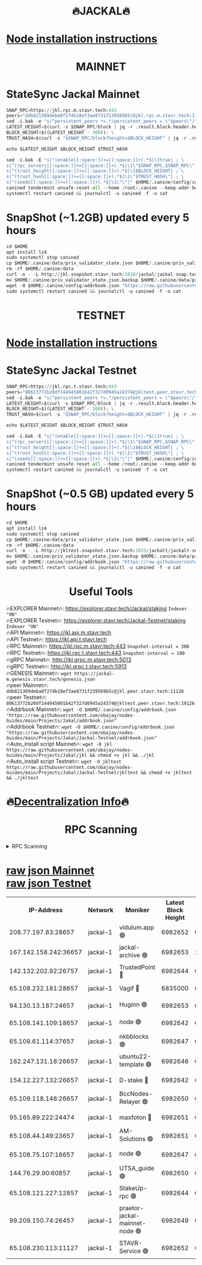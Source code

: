 <h1 align="center"> 🔥JACKAL🔥</h1>

[Node installation instructions](https://github.com/obajay/nodes-Guides/tree/main/Projects/Jakal)
=

<h1 align="center"> MAINNET</h1>

# StateSync Jackal Mainnet
```python
SNAP_RPC=https://jkl.rpc.m.stavr.tech:443
peers="ddb821309deba8f274b18ef3ae8731f239569b5c@jkl.rpc.m.stavr.tech:11126"
sed -i.bak -e "s/^persistent_peers *=.*/persistent_peers = \"$peers\"/" $HOME/.canine/config/config.toml
LATEST_HEIGHT=$(curl -s $SNAP_RPC/block | jq -r .result.block.header.height); \
BLOCK_HEIGHT=$((LATEST_HEIGHT - 500)); \
TRUST_HASH=$(curl -s "$SNAP_RPC/block?height=$BLOCK_HEIGHT" | jq -r .result.block_id.hash)

echo $LATEST_HEIGHT $BLOCK_HEIGHT $TRUST_HASH

sed -i.bak -E "s|^(enable[[:space:]]+=[[:space:]]+).*$|\1true| ; \
s|^(rpc_servers[[:space:]]+=[[:space:]]+).*$|\1\"$SNAP_RPC,$SNAP_RPC\"| ; \
s|^(trust_height[[:space:]]+=[[:space:]]+).*$|\1$BLOCK_HEIGHT| ; \
s|^(trust_hash[[:space:]]+=[[:space:]]+).*$|\1\"$TRUST_HASH\"| ; \
s|^(seeds[[:space:]]+=[[:space:]]+).*$|\1\"\"|" $HOME/.canine/config/config.toml
canined tendermint unsafe-reset-all --home /root/.canine --keep-addr-book
systemctl restart canined && journalctl -u canined -f -o cat
```
# SnapShot (~1.2GB) updated every 5 hours
```python
cd $HOME
apt install lz4
sudo systemctl stop canined
cp $HOME/.canine/data/priv_validator_state.json $HOME/.canine/priv_validator_state.json.backup
rm -rf $HOME/.canine/data
curl -o - -L http://jkl.snapshot.stavr.tech:1018/jackal/jackal-snap.tar.lz4 | lz4 -c -d - | tar -x -C $HOME/.canine --strip-components 2
mv $HOME/.canine/priv_validator_state.json.backup $HOME/.canine/data/priv_validator_state.json
wget -O $HOME/.canine/config/addrbook.json "https://raw.githubusercontent.com/obajay/nodes-Guides/main/Projects/Jakal/addrbook.json"
sudo systemctl restart canined && journalctl -u canined -f -o cat
```

<h1 align="center"> TESTNET</h1>

[Node installation instructions](https://github.com/obajay/nodes-Guides/tree/main/Projects/Jakal/Jackal-Testnet)
=

# StateSync Jackal Testnet
```python
SNAP_RPC=https://jkl.rpc.t.stavr.tech:443
peers="80613772b20df144945801b42f327d0945a24374@jkltest.peer.stavr.tech:19126"
sed -i.bak -e "s/^persistent_peers *=.*/persistent_peers = \"$peers\"/" $HOME/.canine/config/config.toml
LATEST_HEIGHT=$(curl -s $SNAP_RPC/block | jq -r .result.block.header.height); \
BLOCK_HEIGHT=$((LATEST_HEIGHT - 100)); \
TRUST_HASH=$(curl -s "$SNAP_RPC/block?height=$BLOCK_HEIGHT" | jq -r .result.block_id.hash)

echo $LATEST_HEIGHT $BLOCK_HEIGHT $TRUST_HASH

sed -i.bak -E "s|^(enable[[:space:]]+=[[:space:]]+).*$|\1true| ; \
s|^(rpc_servers[[:space:]]+=[[:space:]]+).*$|\1\"$SNAP_RPC,$SNAP_RPC\"| ; \
s|^(trust_height[[:space:]]+=[[:space:]]+).*$|\1$BLOCK_HEIGHT| ; \
s|^(trust_hash[[:space:]]+=[[:space:]]+).*$|\1\"$TRUST_HASH\"| ; \
s|^(seeds[[:space:]]+=[[:space:]]+).*$|\1\"\"|" $HOME/.canine/config/config.toml
canined tendermint unsafe-reset-all --home /root/.canine --keep-addr-book
systemctl restart canined && journalctl -u canined -f -o cat
```
# SnapShot (~0.5 GB) updated every 5 hours
```python
cd $HOME
apt install lz4
sudo systemctl stop canined
cp $HOME/.canine/data/priv_validator_state.json $HOME/.canine/priv_validator_state.json.backup
rm -rf $HOME/.canine/data
curl -o - -L http://jkltest.snapshot.stavr.tech:1015/jackalt/jackalt-snap.tar.lz4 | lz4 -c -d - | tar -x -C $HOME/.canine --strip-components 2
mv $HOME/.canine/priv_validator_state.json.backup $HOME/.canine/data/priv_validator_state.json
wget -O $HOME/.canine/config/addrbook.json "https://raw.githubusercontent.com/obajay/nodes-Guides/main/Projects/Jakal/Jackal-Testnet/addrbook.json"
sudo systemctl restart canined && journalctl -u canined -f -o cat
```

 <h1 align="center"> Useful Tools</h1>

🔥EXPLORER Mainnet🔥:      https://explorer.stavr.tech/Jackal/staking		        `Indexer "ON"` \
🔥EXPLORER Testnet🔥:      https://explorer.stavr.tech/Jackal-Testnet/staking     `Indexer "ON"` \
🔥API Mainnet🔥: 			 		 https://jkl.api.m.stavr.tech \
🔥API Testnet🔥: 			 		 https://jkl.api.t.stavr.tech \
🔥RPC Mainnet🔥:           https://jkl.rpc.m.stavr.tech:443              `Snapshot-interval = 300` \
🔥RPC Testnet🔥:           https://jkl.rpc.t.stavr.tech:443              `Snapshot-interval = 100` \
🔥gRPC Mainnet🔥:          http://jkl.grpc.m.stavr.tech:5013 \
🔥gRPC Testnet🔥:          http://jkl.grpc.t.stavr.tech:5913 \
🔥GENESIS Mainnet🔥:    `wget https://jackal-m.genesis.stavr.tech/genesis.json` \
🔥peer Mainnet🔥:					 `ddb821309deba8f274b18ef3ae8731f239569b5c@jkl.peer.stavr.tech:11126` \
🔥peer Testnet🔥:					 `80613772b20df144945801b42f327d0945a24374@jkltest.peer.stavr.tech:19126` \
🔥Addrbook Mainnet🔥:    ```wget -O $HOME/.canine/config/addrbook.json "https://raw.githubusercontent.com/obajay/nodes-Guides/main/Projects/Jakal/addrbook.json"``` \
🔥Addrbook Testnet🔥:    ```wget -O $HOME/.canine/config/addrbook.json "https://raw.githubusercontent.com/obajay/nodes-Guides/main/Projects/Jakal/Jackal-Testnet/addrbook.json"``` \
🔥Auto_install script Mainnet🔥: ```wget -O jkl https://raw.githubusercontent.com/obajay/nodes-Guides/main/Projects/Jakal/jkl && chmod +x jkl && ./jkl``` \
🔥Auto_install script Testnet🔥: ```wget -O jkltest https://raw.githubusercontent.com/obajay/nodes-Guides/main/Projects/Jakal/Jackal-Testnet/jkltest && chmod +x jkltest && ./jkltest```

🔥[Decentralization Info](https://github.com/obajay/StateSync-snapshots/tree/main/Projects/Jackal/Decentralization)🔥
=

<h1 align="center"> RPC Scanning</h1>

<details>
<summary>RPC Scanning</summary>

<h2 align="center"> We scan nodes in real time every 4 hours. And we provide the final result of RPC endpoints.
We cannot influence the operation of these nodes in any way. </h2>


```python
If Voting Power is higher than 0 --> then the Node is a validator of the network and may be subject to attack and be a potential threat to the chain.
```
```python
We marked such validators with a red symbol
```

</details>

[raw json Mainnet](https://rpc-check.jaclalm.stavr.tech/jaclalm/rpc-jaclalm-result.json) \
[raw json Testnet](https://github.com/obajay/StateSync-snapshots/tree/main/Projects/Jackal/Rpc-Check-Testnet)
=

<table><tr><th>IP-Address</th><th>Network</th><th>Moniker</th><th>Latest Block Height</th><th>Earliest Block Height</th><th>Catching Up</th><th>Tx Index</th><th>Voting Power</th><th>Scan Time</th></tr><tr><td>208.77.197.83:28657</td><td>jackal-1</td><td>vidulum.app 🟢</td><td>6982652</td><td>0</td><td>False</td><td>on</td><td>0</td><td>2024-03-23T03:50:43.906212224UTC</td></tr><tr><td>167.142.158.242:36657</td><td>jackal-1</td><td>jackal-archive 🟢</td><td>6982653</td><td>2770293</td><td>False</td><td>on</td><td>0</td><td>2024-03-23T03:50:44.623530556UTC</td></tr><tr><td>142.132.202.92:26757</td><td>jackal-1</td><td>TrustedPoint 🔴</td><td>6982644</td><td>6129401</td><td>False</td><td>on</td><td>298059</td><td>2024-03-23T03:49:53.939110762UTC</td></tr><tr><td>65.108.232.181:28657</td><td>jackal-1</td><td>Vagif 🔴</td><td>6835000</td><td>6462201</td><td>False</td><td>off</td><td>60003</td><td>2024-03-23T03:50:33.961253198UTC</td></tr><tr><td>94.130.13.187:24657</td><td>jackal-1</td><td>Huginn 🟢</td><td>6982653</td><td>6707772</td><td>False</td><td>on</td><td>0</td><td>2024-03-23T03:50:48.933350264UTC</td></tr><tr><td>65.108.141.109:18657</td><td>jackal-1</td><td>node 🟢</td><td>6982642</td><td>6773189</td><td>False</td><td>on</td><td>0</td><td>2024-03-23T03:49:41.452165416UTC</td></tr><tr><td>65.109.61.114:37657</td><td>jackal-1</td><td>nkbblocks 🟢</td><td>6982647</td><td>6785101</td><td>False</td><td>on</td><td>0</td><td>2024-03-23T03:50:09.586058368UTC</td></tr><tr><td>162.247.131.18:26657</td><td>jackal-1</td><td>ubuntu22-template 🟢</td><td>6982646</td><td>6836503</td><td>False</td><td>off</td><td>0</td><td>2024-03-23T03:50:07.174196401UTC</td></tr><tr><td>154.12.227.132:26657</td><td>jackal-1</td><td>D-stake 🔴</td><td>6982642</td><td>6836601</td><td>False</td><td>off</td><td>130248</td><td>2024-03-23T03:49:39.119498405UTC</td></tr><tr><td>65.109.118.148:26657</td><td>jackal-1</td><td>BccNodes-Relayer 🟢</td><td>6982650</td><td>6882401</td><td>False</td><td>on</td><td>0</td><td>2024-03-23T03:50:27.225140524UTC</td></tr><tr><td>95.165.89.222:24474</td><td>jackal-1</td><td>maxfoton 🔴</td><td>6982651</td><td>6882651</td><td>False</td><td>off</td><td>117959</td><td>2024-03-23T03:50:34.342759062UTC</td></tr><tr><td>65.108.44.149:23657</td><td>jackal-1</td><td>AM-Solutions 🟢</td><td>6982651</td><td>6891001</td><td>False</td><td>on</td><td>0</td><td>2024-03-23T03:50:36.668459604UTC</td></tr><tr><td>65.108.75.107:18657</td><td>jackal-1</td><td>node 🟢</td><td>6982647</td><td>6891691</td><td>False</td><td>on</td><td>0</td><td>2024-03-23T03:50:14.036774056UTC</td></tr><tr><td>144.76.29.90:60857</td><td>jackal-1</td><td>UTSA_guide 🟢</td><td>6982650</td><td>6902855</td><td>False</td><td>on</td><td>0</td><td>2024-03-23T03:50:29.485284194UTC</td></tr><tr><td>65.108.121.227:12857</td><td>jackal-1</td><td>StakeUp-rpc 🟢</td><td>6982644</td><td>6905701</td><td>False</td><td>on</td><td>0</td><td>2024-03-23T03:49:54.251819538UTC</td></tr><tr><td>99.209.150.74:26457</td><td>jackal-1</td><td>praetor-jackal-mainnet-node 🟢</td><td>6982649</td><td>6959365</td><td>False</td><td>on</td><td>0</td><td>2024-03-23T03:50:24.885312139UTC</td></tr><tr><td>65.108.230.113:11127</td><td>jackal-1</td><td>STAVR-Service 🟢</td><td>6982652</td><td>6982101</td><td>False</td><td>on</td><td>0</td><td>2024-03-23T03:50:39.001435643UTC</td></tr></table>

